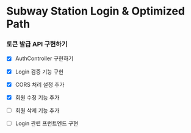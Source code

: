 # Subway Station Login & Optimized Path
### 토큰 발급 API 구현하기
- [x] AuthController 구현하기
- [x] Login 검증 기능 구현
- [x] CORS 처리 설정 추가
- [x] 회원 수정 기능 추가
- [ ] 회원 삭제 기능 추가
- [ ] Login 관련 프런트엔드 구현

